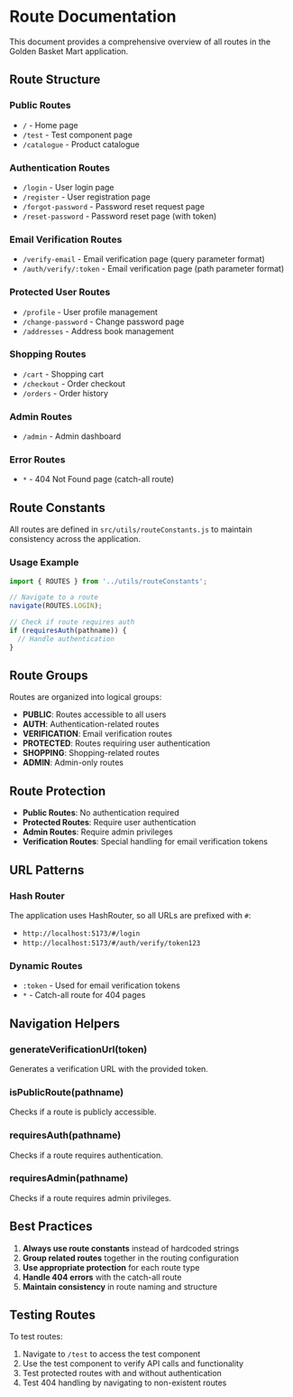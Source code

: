 # Route Documentation

This document provides a comprehensive overview of all routes in the Golden Basket Mart application.

## Route Structure

### Public Routes
- `/` - Home page
- `/test` - Test component page
- `/catalogue` - Product catalogue

### Authentication Routes
- `/login` - User login page
- `/register` - User registration page
- `/forgot-password` - Password reset request page
- `/reset-password` - Password reset page (with token)

### Email Verification Routes
- `/verify-email` - Email verification page (query parameter format)
- `/auth/verify/:token` - Email verification page (path parameter format)

### Protected User Routes
- `/profile` - User profile management
- `/change-password` - Change password page
- `/addresses` - Address book management

### Shopping Routes
- `/cart` - Shopping cart
- `/checkout` - Order checkout
- `/orders` - Order history

### Admin Routes
- `/admin` - Admin dashboard

### Error Routes
- `*` - 404 Not Found page (catch-all route)

## Route Constants

All routes are defined in `src/utils/routeConstants.js` to maintain consistency across the application.

### Usage Example
```javascript
import { ROUTES } from '../utils/routeConstants';

// Navigate to a route
navigate(ROUTES.LOGIN);

// Check if route requires auth
if (requiresAuth(pathname)) {
  // Handle authentication
}
```

## Route Groups

Routes are organized into logical groups:

- **PUBLIC**: Routes accessible to all users
- **AUTH**: Authentication-related routes
- **VERIFICATION**: Email verification routes
- **PROTECTED**: Routes requiring user authentication
- **SHOPPING**: Shopping-related routes
- **ADMIN**: Admin-only routes

## Route Protection

- **Public Routes**: No authentication required
- **Protected Routes**: Require user authentication
- **Admin Routes**: Require admin privileges
- **Verification Routes**: Special handling for email verification tokens

## URL Patterns

### Hash Router
The application uses HashRouter, so all URLs are prefixed with `#`:
- `http://localhost:5173/#/login`
- `http://localhost:5173/#/auth/verify/token123`

### Dynamic Routes
- `:token` - Used for email verification tokens
- `*` - Catch-all route for 404 pages

## Navigation Helpers

### generateVerificationUrl(token)
Generates a verification URL with the provided token.

### isPublicRoute(pathname)
Checks if a route is publicly accessible.

### requiresAuth(pathname)
Checks if a route requires authentication.

### requiresAdmin(pathname)
Checks if a route requires admin privileges.

## Best Practices

1. **Always use route constants** instead of hardcoded strings
2. **Group related routes** together in the routing configuration
3. **Use appropriate protection** for each route type
4. **Handle 404 errors** with the catch-all route
5. **Maintain consistency** in route naming and structure

## Testing Routes

To test routes:
1. Navigate to `/test` to access the test component
2. Use the test component to verify API calls and functionality
3. Test protected routes with and without authentication
4. Test 404 handling by navigating to non-existent routes
